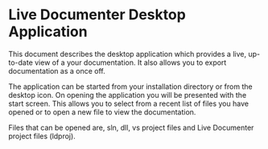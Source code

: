 # Live Documenter Desktop Application

This document describes the desktop application which provides a live, up-to-date view of a your documentation. It also allows you to export documentation as a once off.

The application can be started from your installation directory or from the desktop icon. On opening the application you will be presented with the start screen. This allows you to select from a recent list of files you have opened or to open a new file to view the documentation.

Files that can be opened are, sln, dll, vs project files and Live Documenter project files (ldproj).